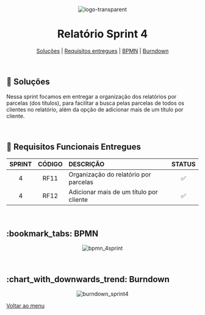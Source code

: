 <div align="center" id="menu">

![logo-transparent](https://user-images.githubusercontent.com/101027809/230509560-dde0caec-8fa5-44c9-91f4-11c7fc8d2f76.png)
    
<h1> Relatório Sprint 4</h1>

<p>
    <a href="#solucao">Soluções</a> | 
    <a href="#requisitos">Requisitos entregues</a> | 
    <a href="#bpmn">BPMN</a> |
    <a href="#burndown">Burndown</a> 
</p>

</div>
<br>

<span id="solucao">

## :pencil: Soluções
 Nessa sprint focamos em entregar a organização dos relatórios por parcelas (dos títulos), para facilitar a busca pelas parcelas de todos os clientes no relatório, além da opção de adicionar mais de um título por cliente. 

<br>

<span id="requisitos">

## :pushpin: Requisitos Funcionais Entregues 

| SPRINT | CÓDIGO | DESCRIÇÃO           | STATUS |
| :----: | :----: | :------------------ | :----: |
|   4    |  RF11  | Organização do relatório por parcelas |   ✅   |
|   4	 |  RF12  | Adicionar mais de um título por cliente |   ✅   |

<br>

<span id="bpmn">

<h2>:bookmark_tabs: BPMN </h2>
<div align="center">

   ![bpmn_4sprint](https://github.com/Neo-Brasil/Neo-Brasil-Documentacao/assets/101027809/24be4b86-c8dd-4b9c-afa3-0ad40094f7fe)

</div>

<br>

<span id="burndown">

<H2> :chart_with_downwards_trend: Burndown </h2>    
<div align="center">
    
![burndown_sprint4](https://github.com/Neo-Brasil/Neo-Brasil-Documentacao/assets/101027809/4bc7f6a5-2185-4d24-808b-09b373038bfd)

    
</div>

<a href="#menu">Voltar ao menu</a>

